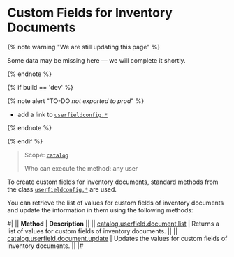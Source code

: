 # Custom Fields for Inventory Documents

{% note warning "We are still updating this page" %}

Some data may be missing here — we will complete it shortly.

{% endnote %}

{% if build == 'dev' %}

{% note alert "TO-DO _not exported to prod_" %}

- add a link to [`userfieldconfig.*`](.)
  
{% endnote %}

{% endif %}

> Scope: [`catalog`](../../scopes/permissions.md)
>
> Who can execute the method: any user

To create custom fields for inventory documents, standard methods from the class [`userfieldconfig.*`](.) are used.

You can retrieve the list of values for custom fields of inventory documents and update the information in them using the following methods:

#|
|| **Method** | **Description** ||
|| [catalog.userfield.document.list](./catalog-userfield-document-list.md) | Returns a list of values for custom fields of inventory documents. ||
|| [catalog.userfield.document.update](./catalog-userfield-document-update.md) | Updates the values for custom fields of inventory documents. ||
|#